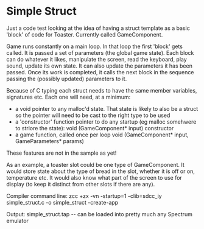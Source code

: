 # Simple Struct

Just a code test looking at the idea of having a struct template as a basic 'block' of code for Toaster.  Currently called GameComponent.

Game runs constantly on a main loop. In that loop the first 'block' gets called.  It is passed a set of parameters (the global game state).
Each block can do whatever it likes, manipulate the screen, read the keyboard, play sound, update its own state.
It can also update the parameters it has been passed.  Once its work is completed, it calls the next block in the sequence
passing the (possibly updated) parameters to it.

Because of C typing each struct needs to have the same member variables, signatures etc.  Each one will need, at a minimum:

* a void pointer to any malloc'd state.  That state is likely to also be a struct so the pointer will need to be cast to the right type to be used
* a 'constructor' function pointer to do any startup (eg malloc somehwere to striore the state): void <func>(GameComponent* input)
 constructor
* a game function, called once per loop void <func>(GameComponent* input, GameParameters* params)

These features are not in the sample as yet!

As an example, a toaster slot could be one type of GameComponent.  It would store state about the type of bread in the slot, whether it is off or on, temperature etc.  It would also know what part of the screen to use for display (to keep it distinct from other slots if there are any).

Compiler command line:
zcc +zx -vn -startup=1 -clib=sdcc_iy simple_struct.c -o simple_struct -create-app

Output:
simple_struct.tap -- can be loaded into pretty much any Spectrum emulator